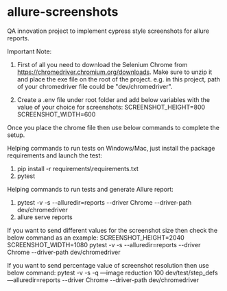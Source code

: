 # allure-screenshots
QA innovation project to implement cypress style screenshots for allure reports.

Important Note:
1. First of all you need to download the Selenium Chrome from https://chromedriver.chromium.org/downloads. Make sure to unzip it and place the exe file on the root of the project. e.g. in this project, path of your chromedriver file could be "dev/chromedriver". 

2. Create a .env file under root folder and add below variables with the value of your choice for screenshots:
SCREENSHOT_HEIGHT=800
SCREENSHOT_WIDTH=600


Once you place the chrome file then use below commands to complete the setup.

Helping commands to run tests on Windows/Mac, just install the package requirements and launch the test:
1. pip install -r requirements\requirements.txt 
2. pytest

Helping commands to run tests and generate Allure report:
1. pytest -v -s --alluredir=reports --driver Chrome --driver-path dev/chromedriver
2. allure serve reports

If you want to send different values for the screenshot size then check the below command as an example:
SCREENSHOT_HEIGHT=2040 SCREENSHOT_WIDTH=1080 pytest -v -s --alluredir=reports --driver Chrome --driver-path dev/chromedriver

If you want to send percentage value of screenshot resolution then use below command:
pytest -v -s -q —image reduction 100 dev/test/step_defs —alluredir=reports --driver Chrome --driver-path dev/chromedriver
